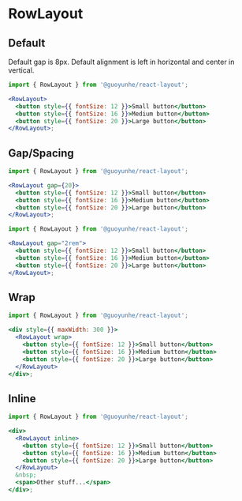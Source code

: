 # RowLayout

## Default

Default gap is 8px. Default alignment is left in horizontal and center in vertical.

```jsx filename="Default"
import { RowLayout } from '@guoyunhe/react-layout';

<RowLayout>
  <button style={{ fontSize: 12 }}>Small button</button>
  <button style={{ fontSize: 16 }}>Medium button</button>
  <button style={{ fontSize: 20 }}>Large button</button>
</RowLayout>;
```

## Gap/Spacing

```jsx filename="Gap in pixels"
import { RowLayout } from '@guoyunhe/react-layout';

<RowLayout gap={20}>
  <button style={{ fontSize: 12 }}>Small button</button>
  <button style={{ fontSize: 16 }}>Medium button</button>
  <button style={{ fontSize: 20 }}>Large button</button>
</RowLayout>;
```

```jsx filename="Gap in other units"
import { RowLayout } from '@guoyunhe/react-layout';

<RowLayout gap="2rem">
  <button style={{ fontSize: 12 }}>Small button</button>
  <button style={{ fontSize: 16 }}>Medium button</button>
  <button style={{ fontSize: 20 }}>Large button</button>
</RowLayout>;
```

## Wrap

```jsx filename="Wrap"
import { RowLayout } from '@guoyunhe/react-layout';

<div style={{ maxWidth: 300 }}>
  <RowLayout wrap>
    <button style={{ fontSize: 12 }}>Small button</button>
    <button style={{ fontSize: 16 }}>Medium button</button>
    <button style={{ fontSize: 20 }}>Large button</button>
  </RowLayout>
</div>;
```

## Inline

```jsx filename="Inline"
import { RowLayout } from '@guoyunhe/react-layout';

<div>
  <RowLayout inline>
    <button style={{ fontSize: 12 }}>Small button</button>
    <button style={{ fontSize: 16 }}>Medium button</button>
    <button style={{ fontSize: 20 }}>Large button</button>
  </RowLayout>
  &nbsp;
  <span>Other stuff...</span>
</div>;
```
